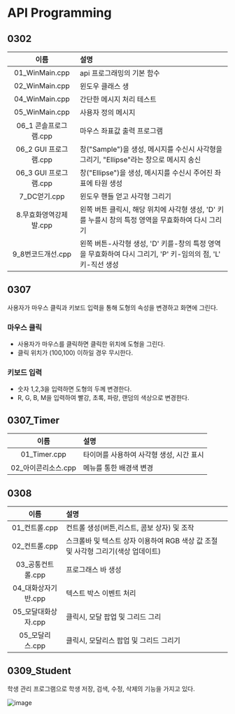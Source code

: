 # API Programming

## 0302
|이름|설명|
|:---:|:---|
|01_WinMain.cpp|api 프로그래밍의 기본 함수|
|02_WinMain.cpp|윈도우 클래스 생|
|04_WinMain.cpp|간단한 메시지 처리 테스트|
|05_WinMain.cpp|사용자 정의 메시지|
|06_1 콘솔프로그램.cpp|마우스 좌표값 출력 프로그램|
|06_2 GUI 프로그램.cpp|창("Sample")을 생성, 메시지를 수신시 사각형을 그리기, "Ellipse"라는 창으로  메시지 송신|
|06_3 GUI 프로그램.cpp|창("Ellipse")을 생성, 메시지를 수신시 주어진 좌표에 타원 생성|
|7_DC얻기.cpp|윈도우 핸들 얻고 사각형 그리기|
|8.무효화영역강제발.cpp|왼쪽 버튼 클릭시, 해당 위치에 사각형 생성, 'D' 키를 누를시 창의 특정 영역을 무효화하여 다시 그리기|
|9_8번코드개선.cpp|왼쪽 버튼-사각형 생성, 'D' 키를-창의 특정 영역을 무효화하여 다시 그리기, 'P' 키-임의의 점, 'L' 키-직선 생성|

## 0307
사용자가 마우스 클릭과 키보드 입력을 통해 도형의 속성을 변경하고 화면에 그린다.
### 마우스 클릭
  - 사용자가 마우스를 클릭하면 클릭한 위치에 도형을 그린다.
  - 클릭 위치가 (100,100) 이하일 경우 무시한다.
### 키보드 입력
  - 숫자 1,2,3을 입력하면 도형의 두께 변경한다.
  - R, G, B, M을 입력하여 빨강, 초록, 파랑, 랜덤의 색상으로 변경한다.

## 0307_Timer
|이름|설명|
|:---:|:---|
|01_Timer.cpp|타이머를 사용하여 사각형 생성, 시간 표시|
|02_아이콘리소스.cpp|메뉴를 통한 배경색 변경|

## 0308
|이름|설명|
|:---:|:---|
|01_컨트롤.cpp|컨트롤 생성(버튼,리스트, 콤보 상자) 및 조작|
|02_컨트롤.cpp|스크롤바 및 텍스트 상자 이용하여 RGB 색상 값 조절 및 사각형 그리기(색상 업데이트)|
|03_공통컨트롤.cpp|프로그래스 바 생성|
|04_대화상자기반.cpp|텍스트 박스 이벤트 처리|
|05_모달대화상자.cpp|클릭시, 모달 팝업 및 그리드 그리|
|05_모달리스.cpp|클릭시, 모달리스 팝업 및 그리드 그리기|

## 0309_Student
학생 관리 프로그램으로 학생 저장, 검색, 수정, 삭제의 기능을 가지고 있다.

![image](https://github.com/jh226/BIT-Academy/assets/136438531/5b3e393c-9456-4d98-9099-b561304c16cb)

